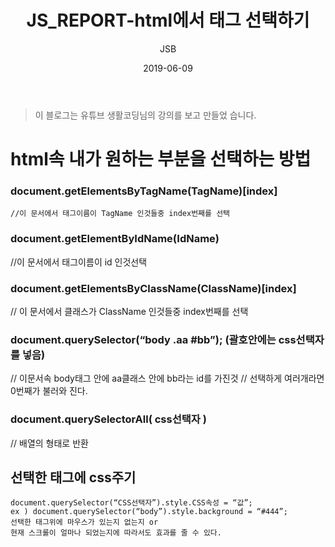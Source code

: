 ﻿---
layout: post
title: 'JS_REPORT-html에서 태그 선택하기'
date: 2019-06-09
author: JSB
color: rgb(68,68,68)
cover: '/screenshot/javascript/javascriptLogo.png'
tags: JAVASCRIPT
---
>이 블로그는 유튜브 생활코딩님의 강의를 보고 만들었 습니다.

<h1>html속 내가 원하는 부분을 선택하는 방법 </h1>

<h3>document.getElementsByTagName(TagName)[index]</h3>

	//이 문서에서 태그이름이 TagName 인것들중 index번째를 선택

<h3>document.getElementByIdName(IdName)</h3>
	//이 문서에서 태그이름이 id 인것선택

<h3>document.getElementsByClassName(ClassName)[index]</h3>
	// 이 문서에서 클래스가 ClassName 인것들중 index번째를 선택

<h3>document.querySelector(“body .aa #bb”); (괄호안에는 css선택자를 넣음)</h3>
	// 이문서속 body태그 안에 aa클래스 안에 bb라는 id를 가진것
	// 선택하게 여러개라면 0번째가 불러와 진다.

<h3>document.querySelectorAll( css선택자 ) </h3>
	// 배열의 형태로 반환
			
<h2> 선택한 태그에 css주기 </h2>

	document.querySelector(“CSS선택자”).style.CSS속성 = “값”;
	ex ) document.querySelector(“body”).style.background = “#444”;
	선택한 태그위에 마우스가 있는지 없는지 or
	현재 스크롤이 얼마나 되었는지에 따라서도 효과를 줄 수 있다.
